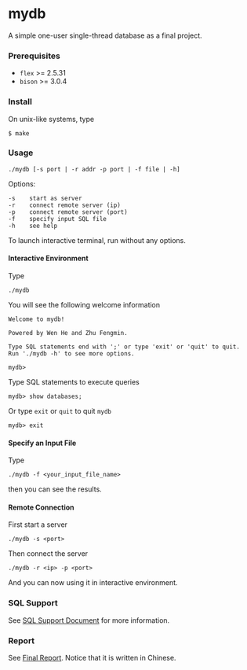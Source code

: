 # mydb

A simple one-user single-thread database as a final project.

### Prerequisites

- `flex` >= 2.5.31
- `bison` >= 3.0.4

### Install

On unix-like systems, type

    $ make

### Usage

    ./mydb [-s port | -r addr -p port | -f file | -h]

Options:

	-s    start as server
	-r    connect remote server (ip)
	-p    connect remote server (port)
	-f    specify input SQL file
    -h    see help

To launch interactive terminal, run without any options.

#### Interactive Environment

Type

    ./mydb

You will see the following welcome information

    Welcome to mydb!

    Powered by Wen He and Zhu Fengmin.

    Type SQL statements end with ';' or type 'exit' or 'quit' to quit.
    Run './mydb -h' to see more options.

    mydb>

Type SQL statements to execute queries

    mydb> show databases;

Or type `exit` or `quit` to quit `mydb`

    mydb> exit

#### Specify an Input File

Type

    ./mydb -f <your_input_file_name>

then you can see the results.

#### Remote Connection

First start a server

    ./mydb -s <port>

Then connect the server

    ./mydb -r <ip> -p <port>

And you can now using it in interactive environment.

### SQL Support

See [SQL Support Document](https://github.com/paulzfm/mydb/blob/master/doc/SQL%20Support%20Document.pdf) for more information.

### Report

See [Final Report](https://github.com/paulzfm/mydb/blob/master/doc/final-report.pdf). Notice that it is written in Chinese.
